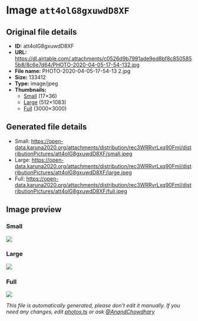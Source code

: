 # Image `att4olG8gxuwdD8XF`

## Original file details

- **ID:** att4olG8gxuwdD8XF
- **URL:** https://dl.airtable.com/.attachments/c0526d9b7991ade9ed8bf8c8505855b8/8c6e7d64/PHOTO-2020-04-05-17-54-132.jpg
- **File name:** PHOTO-2020-04-05-17-54-13 2.jpg
- **Size:** 133412
- **Type:** image/jpeg
- **Thumbnails:**
  - [Small](https://dl.airtable.com/.attachmentThumbnails/dc24bd98b4ecfc8412f93a714a4aff54/e5dc83e5) (17×36)
  - [Large](https://dl.airtable.com/.attachmentThumbnails/19f6bb5545eee92a14681f0a8214e994/8f681e7d) (512×1083)
  - [Full](https://dl.airtable.com/.attachmentThumbnails/86798de1c4a878d4e48ab66466ecb26e/7f6cb368) (3000×3000)

## Generated file details

- Small: https://open-data.karuna2020.org/attachments/distribution/rec3WRRvrLxq90FmI/distributionPictures/att4olG8gxuwdD8XF/small.jpeg
- Large: https://open-data.karuna2020.org/attachments/distribution/rec3WRRvrLxq90FmI/distributionPictures/att4olG8gxuwdD8XF/large.jpeg
- Full: https://open-data.karuna2020.org/attachments/distribution/rec3WRRvrLxq90FmI/distributionPictures/att4olG8gxuwdD8XF/full.jpeg

## Image preview

### Small

![](https://open-data.karuna2020.org/attachments/distribution/rec3WRRvrLxq90FmI/distributionPictures/att4olG8gxuwdD8XF/small.jpeg)

### Large

![](https://open-data.karuna2020.org/attachments/distribution/rec3WRRvrLxq90FmI/distributionPictures/att4olG8gxuwdD8XF/large.jpeg)

### Full

![](https://open-data.karuna2020.org/attachments/distribution/rec3WRRvrLxq90FmI/distributionPictures/att4olG8gxuwdD8XF/full.jpeg)

_This file is automatically generated, please don't edit it manually. If you need any changes, edit [photos.ts](/photos.ts) or ask [@AnandChowdhary](https://github.com/AnandChowdhary)_
